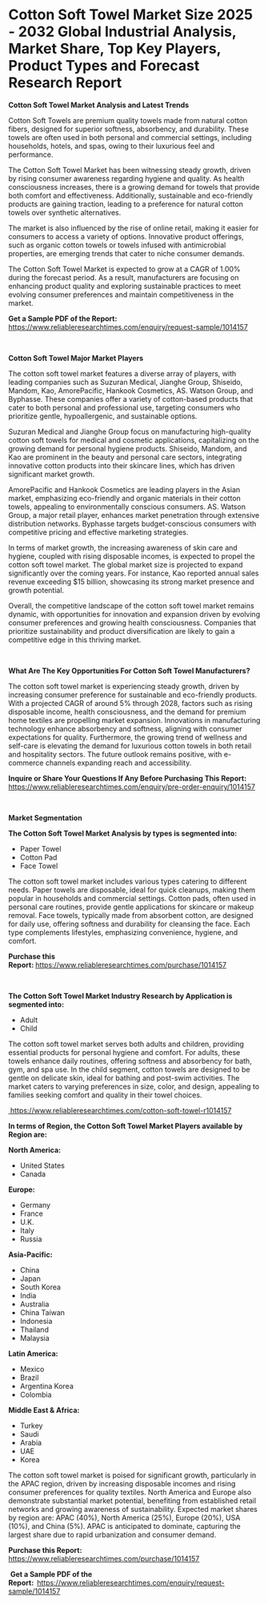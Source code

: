 <p><h1>Cotton Soft Towel Market Size 2025 - 2032 Global Industrial Analysis, Market Share, Top Key Players, Product Types and Forecast Research Report</h1></p><p><strong>Cotton Soft Towel Market Analysis and Latest Trends</strong></p>
<p><p>Cotton Soft Towels are premium quality towels made from natural cotton fibers, designed for superior softness, absorbency, and durability. These towels are often used in both personal and commercial settings, including households, hotels, and spas, owing to their luxurious feel and performance.</p><p>The Cotton Soft Towel Market has been witnessing steady growth, driven by rising consumer awareness regarding hygiene and quality. As health consciousness increases, there is a growing demand for towels that provide both comfort and effectiveness. Additionally, sustainable and eco-friendly products are gaining traction, leading to a preference for natural cotton towels over synthetic alternatives. </p><p>The market is also influenced by the rise of online retail, making it easier for consumers to access a variety of options. Innovative product offerings, such as organic cotton towels or towels infused with antimicrobial properties, are emerging trends that cater to niche consumer demands.</p><p>The Cotton Soft Towel Market is expected to grow at a CAGR of 1.00% during the forecast period. As a result, manufacturers are focusing on enhancing product quality and exploring sustainable practices to meet evolving consumer preferences and maintain competitiveness in the market.</p></p>
<p><strong>Get a Sample PDF of the Report:&nbsp;</strong> <a href="https://www.reliableresearchtimes.com/enquiry/request-sample/1014157?utm_campaign=3282&utm_medium=2&utm_source=Github&utm_content=ia&utm_term=16042025&utm_id=cotton-soft-towel">https://www.reliableresearchtimes.com/enquiry/request-sample/1014157</a></p>
<p>&nbsp;</p>
<p><strong>Cotton Soft Towel Major Market Players</strong></p>
<p><p>The cotton soft towel market features a diverse array of players, with leading companies such as Suzuran Medical, Jianghe Group, Shiseido, Mandom, Kao, AmorePacific, Hankook Cosmetics, AS. Watson Group, and Byphasse. These companies offer a variety of cotton-based products that cater to both personal and professional use, targeting consumers who prioritize gentle, hypoallergenic, and sustainable options.</p><p>Suzuran Medical and Jianghe Group focus on manufacturing high-quality cotton soft towels for medical and cosmetic applications, capitalizing on the growing demand for personal hygiene products. Shiseido, Mandom, and Kao are prominent in the beauty and personal care sectors, integrating innovative cotton products into their skincare lines, which has driven significant market growth.</p><p>AmorePacific and Hankook Cosmetics are leading players in the Asian market, emphasizing eco-friendly and organic materials in their cotton towels, appealing to environmentally conscious consumers. AS. Watson Group, a major retail player, enhances market penetration through extensive distribution networks. Byphasse targets budget-conscious consumers with competitive pricing and effective marketing strategies.</p><p>In terms of market growth, the increasing awareness of skin care and hygiene, coupled with rising disposable incomes, is expected to propel the cotton soft towel market. The global market size is projected to expand significantly over the coming years. For instance, Kao reported annual sales revenue exceeding $15 billion, showcasing its strong market presence and growth potential.</p><p>Overall, the competitive landscape of the cotton soft towel market remains dynamic, with opportunities for innovation and expansion driven by evolving consumer preferences and growing health consciousness. Companies that prioritize sustainability and product diversification are likely to gain a competitive edge in this thriving market.</p></p>
<p>&nbsp;</p>
<p><strong>What Are The Key Opportunities For Cotton Soft Towel Manufacturers?</strong></p>
<p><p>The cotton soft towel market is experiencing steady growth, driven by increasing consumer preference for sustainable and eco-friendly products. With a projected CAGR of around 5% through 2028, factors such as rising disposable income, health consciousness, and the demand for premium home textiles are propelling market expansion. Innovations in manufacturing technology enhance absorbency and softness, aligning with consumer expectations for quality. Furthermore, the growing trend of wellness and self-care is elevating the demand for luxurious cotton towels in both retail and hospitality sectors. The future outlook remains positive, with e-commerce channels expanding reach and accessibility.</p></p>
<p><strong>Inquire or Share Your Questions If Any Before Purchasing This Report:</strong> <a href="https://www.reliableresearchtimes.com/enquiry/pre-order-enquiry/1014157?utm_campaign=3282&utm_medium=2&utm_source=Github&utm_content=ia&utm_term=16042025&utm_id=cotton-soft-towel">https://www.reliableresearchtimes.com/enquiry/pre-order-enquiry/1014157</a></p>
<p>&nbsp;</p>
<p><strong>Market Segmentation</strong></p>
<p><strong>The Cotton Soft Towel Market Analysis by types is segmented into:</strong></p>
<p><ul><li>Paper Towel</li><li>Cotton Pad</li><li>Face Towel</li></ul></p>
<p><p>The cotton soft towel market includes various types catering to different needs. Paper towels are disposable, ideal for quick cleanups, making them popular in households and commercial settings. Cotton pads, often used in personal care routines, provide gentle applications for skincare or makeup removal. Face towels, typically made from absorbent cotton, are designed for daily use, offering softness and durability for cleansing the face. Each type complements lifestyles, emphasizing convenience, hygiene, and comfort.</p></p>
<p><strong>Purchase this Report:&nbsp;</strong><a href="https://www.reliableresearchtimes.com/purchase/1014157?utm_campaign=3282&utm_medium=2&utm_source=Github&utm_content=ia&utm_term=16042025&utm_id=cotton-soft-towel">https://www.reliableresearchtimes.com/purchase/1014157</a></p>
<p>&nbsp;</p>
<p><strong>The Cotton Soft Towel Market Industry Research by Application is segmented into:</strong></p>
<p><ul><li>Adult</li><li>Child</li></ul></p>
<p><p>The cotton soft towel market serves both adults and children, providing essential products for personal hygiene and comfort. For adults, these towels enhance daily routines, offering softness and absorbency for bath, gym, and spa use. In the child segment, cotton towels are designed to be gentle on delicate skin, ideal for bathing and post-swim activities. The market caters to varying preferences in size, color, and design, appealing to families seeking comfort and quality in their towel choices.</p></p>
<p><a href="https://www.reliableresearchtimes.com/cotton-soft-towel-r1014157?utm_campaign=3282&utm_medium=2&utm_source=Github&utm_content=ia&utm_term=16042025&utm_id=cotton-soft-towel">&nbsp;https://www.reliableresearchtimes.com/cotton-soft-towel-r1014157</a></p>
<p><strong>In terms of Region, the Cotton Soft Towel Market Players available by Region are:</strong></p>
<p>
    <p> <strong> North America: </strong>
        <ul>
            <li>United States</li>
            <li>Canada</li>
        </ul>
        </p> 
    <p> <strong> Europe: </strong>
        <ul>
            <li>Germany</li>
            <li>France</li>
            <li>U.K.</li>
            <li>Italy</li>
            <li>Russia</li>
        </ul>
        </p> 
    <p> <strong> Asia-Pacific: </strong>
        <ul>
            <li>China</li>
            <li>Japan</li>
            <li>South Korea</li>
            <li>India</li>
            <li>Australia</li>
            <li>China Taiwan</li>
            <li>Indonesia</li>
            <li>Thailand</li>
            <li>Malaysia</li>
        </ul>
        </p> 
    <p> <strong> Latin America: </strong>
        <ul>
            <li>Mexico</li>
            <li>Brazil</li>
            <li>Argentina Korea</li>
            <li>Colombia</li>
        </ul>
        </p> 
    <p> <strong> Middle East & Africa: </strong>
        <ul>
            <li>Turkey</li>
            <li>Saudi</li>
            <li>Arabia</li>
            <li>UAE</li>
            <li>Korea</li>
        </ul>
    </p>
    </p>
<p><p>The cotton soft towel market is poised for significant growth, particularly in the APAC region, driven by increasing disposable incomes and rising consumer preferences for quality textiles. North America and Europe also demonstrate substantial market potential, benefiting from established retail networks and growing awareness of sustainability. Expected market shares by region are: APAC (40%), North America (25%), Europe (20%), USA (10%), and China (5%). APAC is anticipated to dominate, capturing the largest share due to rapid urbanization and consumer demand.</p></p>
<p><strong>Purchase this Report: </strong><a href="https://www.reliableresearchtimes.com/purchase/1014157?utm_campaign=3282&utm_medium=2&utm_source=Github&utm_content=ia&utm_term=16042025&utm_id=cotton-soft-towel">https://www.reliableresearchtimes.com/purchase/1014157</a></p>
<p>&nbsp;<strong>Get a Sample PDF of the Report:&nbsp;&nbsp;</strong><a href="https://www.reliableresearchtimes.com/enquiry/request-sample/1014157?utm_campaign=3282&utm_medium=2&utm_source=Github&utm_content=ia&utm_term=16042025&utm_id=cotton-soft-towel">https://www.reliableresearchtimes.com/enquiry/request-sample/1014157</a></p>
<p><strong></strong></p>
<p><p></p><p></p><p></p></p>